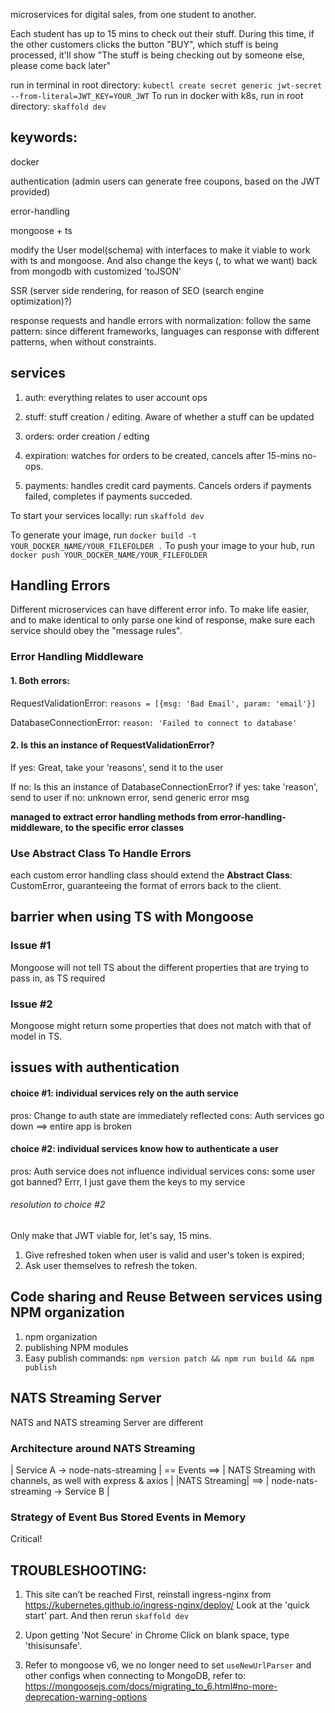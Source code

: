 microservices for digital sales, from one student to another.

Each student has up to 15 mins to check out their stuff. During this time, if the other customers clicks the button "BUY", which stuff is being processed, it'll show "The stuff is being checking out by someone else, please come back later"

run in terminal in root directory: `kubectl create secret generic jwt-secret --from-literal=JWT_KEY=YOUR_JWT`
To run in docker with k8s, run in root directory: `skaffold dev`

## keywords:
docker

authentication (admin users can generate free coupons, based on the JWT provided)

error-handling

mongoose + ts

modify the User model(schema) with interfaces to make it viable to work with ts and mongoose. And also change the keys (, to what we want) back from mongodb with customized 'toJSON'

SSR (server side rendering, for reason of SEO (search engine optimization)?)

response requests and handle errors with normalization: follow the same pattern: since different frameworks, languages can response with different patterns, when without constraints.



## services
1. auth: 
everything relates to user account ops

2. stuff:
stuff creation / editing. Aware of whether a stuff can be updated

3. orders:
order creation / edting

4. expiration:
watches for orders to be created, cancels after 15-mins no-ops.

5. payments:
handles credit card payments. Cancels orders if payments failed, completes if payments succeded.

To start your services locally:
run `skaffold dev`

To generate your image, run `docker build -t YOUR_DOCKER_NAME/YOUR_FILEFOLDER .`
To push your image to your hub, run `docker push YOUR_DOCKER_NAME/YOUR_FILEFOLDER`

## Handling Errors
Different microservices can have different error info. To make life easier, and to make identical to only parse one kind of response, make sure each service should obey the "message rules".

### Error Handling Middleware

#### 1. Both errors:
RequestValidationError: `reasons = [{msg: 'Bad Email', param: 'email'}]`

DatabaseConnectionError: `reason: 'Failed to connect to database'`

#### 2. Is this an instance of RequestValidationError?
If yes: 
    Great, take your 'reasons', send it to the user

If no: 
    Is this an instance of DatabaseConnectionError? 
        if yes:
            take 'reason', send to user
        if no:
            unknown error, send generic error msg

**managed to extract error handling methods from error-handling-middleware, to the specific error classes**

### Use Abstract Class To Handle Errors
each custom error handling class should extend the **Abstract Class**: CustomError, guaranteeing the format of errors back to the client.

## barrier when using TS with Mongoose
### Issue #1
Mongoose will not tell TS about the different properties that are trying to pass in, as TS required

### Issue #2
Mongoose might return some properties that does not match with that of model in TS.

## issues with authentication
#### choice #1: individual services rely on the auth service
pros: Change to auth state are immediately reflected
cons: Auth services go down ==> entire app is broken

#### choice #2: individual services know how to authenticate a user
pros: Auth service does not influence individual services
cons: some user got banned? Errr, I just gave them the keys to my service

###### resolution to choice #2
Only make that JWT viable for, let's say, 15 mins.
1. Give refreshed token when user is valid and user's token is expired;
2. Ask user themselves to refresh the token.

## Code sharing and Reuse Between services using NPM organization
1. npm organization
2. publishing NPM modules
3. Easy publish commands:
`npm version patch && npm run build && npm publish`

## **NATS Streaming Server**
NATS and NATS streaming Server are different 
### Architecture around NATS Streaming
| Service A -> node-nats-streaming | == Events ==> | NATS Streaming with channels, as well with express & axios | 
|NATS Streaming| ==> | node-nats-streaming -> Service B | 

### Strategy of Event Bus Stored Events in Memory
Critical!

## TROUBLESHOOTING:
1. This site can’t be reached
First, reinstall ingress-nginx from https://kubernetes.github.io/ingress-nginx/deploy/
Look at the 'quick start' part.
And then rerun `skaffold dev`

2. Upon getting 'Not Secure' in Chrome
Click on blank space, type 'thisisunsafe'.

3. Refer to mongoose v6, we no longer need to set `useNewUrlParser` and other configs when connecting to MongoDB, refer to: https://mongoosejs.com/docs/migrating_to_6.html#no-more-deprecation-warning-options
